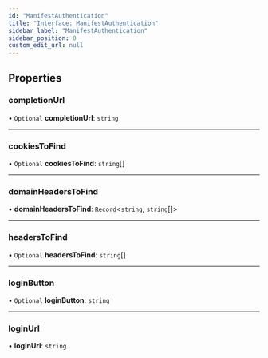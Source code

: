 ```yaml
---
id: "ManifestAuthentication"
title: "Interface: ManifestAuthentication"
sidebar_label: "ManifestAuthentication"
sidebar_position: 0
custom_edit_url: null
---
```


## Properties

### completionUrl

• `Optional` **completionUrl**: `string`

___

### cookiesToFind

• `Optional` **cookiesToFind**: `string`[]

___

### domainHeadersToFind

• **domainHeadersToFind**: `Record`<`string`, `string`[]\>

___

### headersToFind

• `Optional` **headersToFind**: `string`[]

___

### loginButton

• `Optional` **loginButton**: `string`

___

### loginUrl

• **loginUrl**: `string`
